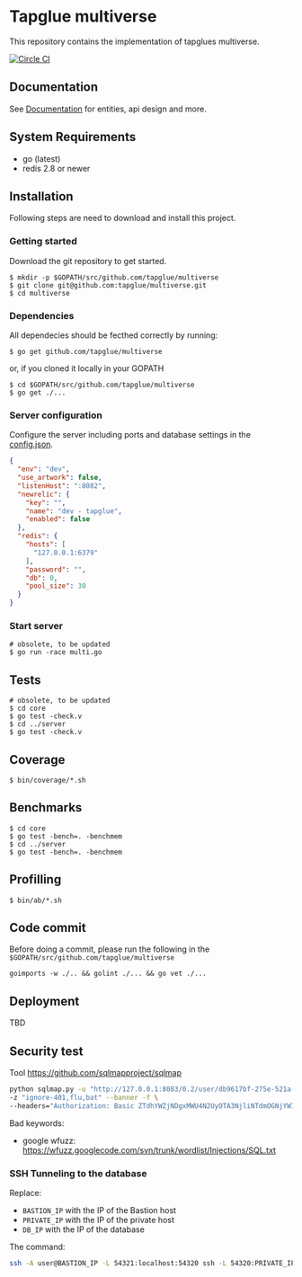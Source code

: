 # Tapglue multiverse

This repository contains the implementation of tapglues multiverse.

[![Circle CI](https://circleci.com/gh/tapglue/multiverse.svg?style=svg&circle-token=22a2b029440b825d23a4f0118274af084da917b2)](https://circleci.com/gh/tapglue/multiverse)

## Documentation

See [Documentation](https://github.com/tapglue/multiverse/wiki) for entities, api design and more.

## System Requirements

- go (latest)
- redis 2.8 or newer

## Installation

Following steps are need to download and install this project.

### Getting started

Download the git repository to get started.

```shell
$ mkdir -p $GOPATH/src/github.com/tapglue/multiverse
$ git clone git@github.com:tapglue/multiverse.git
$ cd multiverse
```

### Dependencies

All dependecies should be fecthed correctly by running:

```shell
$ go get github.com/tapglue/multiverse
```

or, if you cloned it locally in your GOPATH

```shell
$ cd $GOPATH/src/github.com/tapglue/multiverse
$ go get ./...
```

### Server configuration

Configure the server including ports and database settings in the [config.json](config.json).

```json
{
  "env": "dev",
  "use_artwork": false,
  "listenHost": ":8082",
  "newrelic": {
    "key": "",
    "name": "dev - tapglue",
    "enabled": false
  },
  "redis": {
    "hosts": [
      "127.0.0.1:6379"
    ],
    "password": "",
    "db": 0,
    "pool_size": 30
  }
}
```

### Start server

```shell
# obsolete, to be updated
$ go run -race multi.go
```

## Tests

```shell
# obsolete, to be updated
$ cd core
$ go test -check.v
$ cd ../server
$ go test -check.v
```

## Coverage

```shell
$ bin/coverage/*.sh
```

## Benchmarks

```shell
$ cd core
$ go test -bench=. -benchmem
$ cd ../server
$ go test -bench=. -benchmem
```

## Profilling

```shell
$ bin/ab/*.sh
```

## Code commit

Before doing a commit, please run the following in the ```$GOPATH/src/github.com/tapglue/multiverse```
```shell
goimports -w ./.. && golint ./... && go vet ./...
```

## Deployment

TBD


## Security test

Tool https://github.com/sqlmapproject/sqlmap

```bash
python sqlmap.py -u "http://127.0.0.1:8083/0.2/user/db9617bf-275e-521a-88c3-b6ef69d3af05*/events" \
-z "ignore-401,flu,bat" --banner -f \
--headers="Authorization: Basic ZTdhYWZjNDgxMWU4N2UyOTA3NjliNTdmOGNjYWI4NTA6U0RZcmJrUnVLR2w5ZUY5alZIazhNeXQ2Vm5jPQ=="
```

Bad keywords:

- google wfuzz: https://wfuzz.googlecode.com/svn/trunk/wordlist/Injections/SQL.txt

### SSH Tunneling to the database

Replace:
- `BASTION_IP` with the IP of the Bastion host
- `PRIVATE_IP` with the IP of the private host
- `DB_IP` with the IP of the database

The command:
```bash
ssh -A user@BASTION_IP -L 54321:localhost:54320 ssh -L 54320:PRIVATE_IP:5432 DB_IP cat -
```
